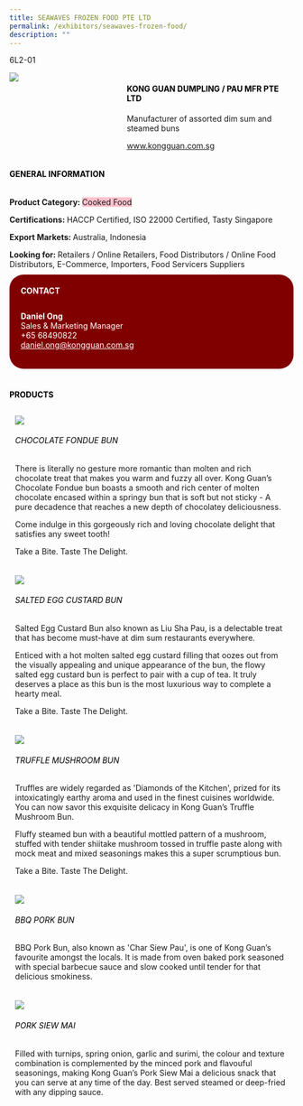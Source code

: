 ```yaml
---
title: SEAWAVES FROZEN FOOD PTE LTD
permalink: /exhibitors/seawaves-frozen-food/
description: ""
---
```

<head>
	<div class="flex-paragraph">
		<!--hi there! this is a comment and will provide you with instructional guides-->
		<!--insert booth number here!-->
		<p style="text-transform: uppercase">6l2-01</p></div>
			<div class="flex-container" style="display: flex; flex-wrap: wrap;">
				<!--insert DOWNLOAD link of company logo between the " marks!-->
			<div class="card sgds" style="flex: 1 1 40%; display: block;"><img src="https://drive.google.com/u/0/uc?id=1BS5PBeFb-bycOKs4xO1UJQC0BdZylZUc&export=download"></div>
	<div class="card-sgds" style="flex: 1 1 58%; display: block; margin-left: 3px">
		<h4 style="text-transform: uppercase; color: black;"><!--insert the exhibitor's name between the <b> tags here--><b>KONG GUAN DUMPLING / PAU MFR PTE LTD</b></h4><!--insert the exhibitor's description between the <p> tags here-->
		<p>Manufacturer of assorted dim sum and steamed buns</p>
		<!--insert the exhibitor's website link, making sure there is "https:// www." present please. make sure the entire https link goes in between the " marks-->
		<p><a href="https://www.kongguan.com.sg" target="_blank"><!--insert the www website link here (no need for https)-->www.kongguan.com.sg</a></p>
	</div>
</div>
</head>

<body>
	<h4 style="text-transform: uppercase; color: black;"><b>General Information</b></h4>
		<div class="flex-container" style="display: flex; flex-wrap: wrap;">
			<div class="card sgds" style="flex: 1 1 65%; display: block; align-self: stretch">
			<div class="flex-paragraph">
			<p><b>Product Category: </b><span style=" background-color: pink; border-radius: 10 px;"><!--insert the exhibitor's pdt cat between the <p> tags here-->Cooked Food</span></p> 
				<p><b>Certifications: </b><!--insert all the exhibitor's certifications between the </b> and </p> here-->HACCP Certified, ISO 22000 Certified, Tasty Singapore</p>
			<p><b>Export Markets: </b><!--insert all the exhibitor's export markets between the </b> and </p> here-->Australia, Indonesia</p>
			<p style="margin-bottom: 10px;"><b>Looking for: </b><!--insert all the exhibitor's potential business partners between the </b> and </p> here-->Retailers / Online Retailers, Food Distributors / Online Food Distributors, E-Commerce, Importers, Food Servicers Suppliers</p>
			</div>
		</div>
		<div class="card sgds" style="flex: 1 1 35%; padding: 10px; display: block; background-color: maroon; border-radius: 25px; align-self: center;">
		<h4 style="color: white; margin-top: 10px; margin-left: 10px;">CONTACT</h4>
		<div class="flex-paragraph">
			<!--replace with exhibitor's: -->
			<p style="padding: 10px; color: white;"><b><!-- POC name-->Daniel Ong</b><br><!-- designation-->Sales & Marketing Manager<br><!--contact number-->+65 68490822<br><!-- for linking purposes, insert their email after "mailto:"...--><a href="mailto:daniel.ong@kongguan.com.sg" style="color: white;"><!--...and also include the display email before </a> here-->daniel.ong@kongguan.com.sg</a></p>
		</div>
			</div>
		</div>
	<br>
		<h4 style="text-transform: uppercase; color: black;"><b>products</b></h4>
<div style="display: flex; flex-wrap: wrap;">
  <div class="card sgds" style="flex: 1 1 47%; margin: 10px; display: block;"><!--insert the exhibitor's DOWNLOAD image for product between the " marks here-->
	<div class="flex-image" style="display: block;"><img src="https://drive.google.com/u/0/uc?id=1xzjH4a27aF_OPY5bcrYJPUV2KRlcqqxh&export=download"></div>
	<div class="flex-paragraph">
		<h6 style="text-transform: uppercase; color: black;"><!--insert product name before </h6> and product description after <p>-->Chocolate Fondue Bun</h6>
		<p>There is literally no gesture more romantic than molten and rich chocolate treat that makes you warm and fuzzy all over. Kong Guan’s Chocolate Fondue bun boasts a smooth and rich center of molten chocolate encased within a springy bun that is soft but not sticky - A pure decadence that reaches a new depth of chocolatey deliciousness. 

Come indulge in this gorgeously rich and loving chocolate delight that satisfies any sweet tooth!

Take a Bite. Taste The Delight.</p></div>
	</div>
		<div class="card sgds" style="flex: 1 1 47%; margin: 10px; display: block;">
		<div class="flex-image" style="display: block;"><img src="https://drive.google.com/u/0/uc?id=1vbgDQNjA7vZL2fuGlbaOqosWOsheZAlw&export=download"></div>
	<div class="flex-paragraph">
		<h6 style="text-transform: uppercase; color: black;">Salted egg custard bun</h6>
		<p>Salted Egg Custard Bun also known as Liu Sha Pau, is a delectable treat that has become must-have at dim sum restaurants everywhere. 

Enticed with a hot molten salted egg custard filling that oozes out from the visually appealing and unique appearance of the bun, the flowy salted egg custard bun is perfect to pair with a cup of tea. It truly deserves a place as this bun is the most luxurious way to complete a hearty meal.

Take a Bite. Taste The Delight.</p></div>
	</div>
		<div class="card sgds" style="flex: 1 1 47%; margin: 10px; display: block;">
		<div class="flex-image" style="display: block;"><img src="https://drive.google.com/u/0/uc?id=1-t-qvhQ0nwyWlhRvXdTitcFmrT9m-PQo&export=download"></div>
	<div class="flex-paragraph">
		<h6 style="text-transform: uppercase; color: black;">truffle mushroom bun</h6>
		<p>Truffles are widely regarded as 'Diamonds of the Kitchen', prized for its intoxicatingly earthy aroma and used in the finest cuisines worldwide. You can now savor this exquisite delicacy in Kong Guan’s Truffle Mushroom Bun. 

Fluffy steamed bun with a beautiful mottled pattern of a mushroom, stuffed with tender shiitake mushroom tossed in truffle paste along with mock meat and mixed seasonings makes this a super scrumptious bun.

Take a Bite. Taste The Delight.</p></div>
		</div>
		<div class="card sgds" style="flex: 1 1 47%; margin: 10px; display: block;">
		<div class="flex-image" style="display: block;"><img src="https://drive.google.com/u/0/uc?id=18bzBl72wfKaLWagD5hXA9RPugMK-TcwM&export=download"></div>
	<div class="flex-paragraph">
		<h6 style="text-transform: uppercase; color: black;">bbq pork Bun</h6>
		<p>BBQ Pork Bun, also known as 'Char Siew Pau', is one of Kong Guan’s favourite amongst the locals. It is made from oven baked pork seasoned with special barbecue sauce and slow cooked until tender for that delicious smokiness.</p></div>
	</div>
		<div class="card sgds" style="flex: 1 1 47%; margin: 10px; display: block;">
		<div class="flex-image" style="display: block;"><img src="https://drive.google.com/u/0/uc?id=1Bc9XqVyw__GXvazTphmtB_AffKaDt8pr&export=download"></div>
	<div class="flex-paragraph">
		<h6 style="text-transform: uppercase; color: black;">Pork siew mai</h6>
		<p>Filled with turnips, spring onion, garlic and surimi, the colour and texture combination is complemented by the minced pork and flavouful seasonings, making Kong Guan’s Pork Siew Mai a delicious snack that you can serve at any time of the day. Best served steamed or deep-fried with any dipping sauce.</p></div>
	</div>
	<!--don't delete these 2 tags. double check how the layout looks on the right too and lemme know if there are any problems! thank u so much for ur hardwork!-->
	</div>
</body>